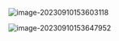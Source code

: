![image-20230910153603118](https://learnone.oss-cn-beijing.aliyuncs.com/pic/202311071237621.png)

![image-20230910153647952](https://learnone.oss-cn-beijing.aliyuncs.com/pic/202311071237120.png)